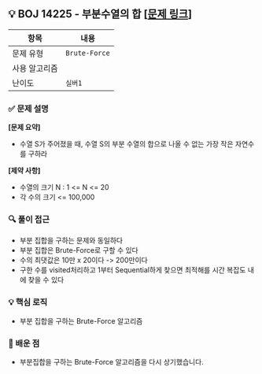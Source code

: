 ## 💡 BOJ 14225 - 부분수열의 합 [[문제 링크](https://www.acmicpc.net/problem/14225)]

| 항목 | 내용 |
|------|------|
| 문제 유형 | `Brute-Force` |
| 사용 알고리즘 |  |
| 난이도 | `실버1` |

### ✅ 문제 설명
**[문제 요약]**

- 수열 S가 주어졌을 때, 수열 S의 부분 수열의 합으로 나올 수 없는 가장 작은 자연수를 구하라

**[제약 사항]**

- 수열의 크기 N : 1 <= N <= 20
- 각 수의 크기 <= 100,000

### 🔍 풀이 접근
- 부분 집합을 구하는 문제와 동일하다
- 부분 집합은 Brute-Force로 구할 수 있다
- 수의 최댓값은 10만 x 20이다 -> 200만이다
- 구한 수를 visited처리하고 1부터 Sequential하게 찾으면 최적해를 시간 복잡도 내에 찾을 수 있다

### 💡 핵심 로직
- 부분 집합을 구하는 Brute-Force 알고리즘

### 📌 배운 점
- 부분집합을 구하는 Brute-Force 알고리즘을 다시 상기했습니다.